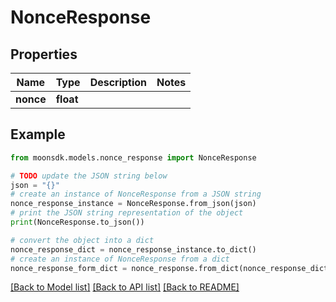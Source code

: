 # NonceResponse

## Properties

| Name      | Type      | Description | Notes |
| --------- | --------- | ----------- | ----- |
| **nonce** | **float** |             |       |

## Example

```python
from moonsdk.models.nonce_response import NonceResponse

# TODO update the JSON string below
json = "{}"
# create an instance of NonceResponse from a JSON string
nonce_response_instance = NonceResponse.from_json(json)
# print the JSON string representation of the object
print(NonceResponse.to_json())

# convert the object into a dict
nonce_response_dict = nonce_response_instance.to_dict()
# create an instance of NonceResponse from a dict
nonce_response_form_dict = nonce_response.from_dict(nonce_response_dict)
```

[\[Back to Model list\]](./#documentation-for-models) [\[Back to API list\]](./#documentation-for-api-endpoints) [\[Back to README\]](./)
